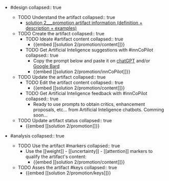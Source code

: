 
- #design
   collapsed:: true
  - TODO Understand the artifact
    collapsed:: true
    - [solution 2___promotion artifact information (definition + description + examples)](https://go.innbok.com/#/page/innBoK%2Fsolution-%28id%29%2Fpromotion%2Finfo)
  - TODO Create the artifact
     collapsed:: true
    - TODO Ideate #artifact content
      collapsed:: true
      - {{embed [[solution 2/promotion/content]]}}
    - TODO Get Artificial Inteligence suggestions with #innCoPilot
      collapsed:: true
      - Copy the prompt below and paste it on [chatGPT](https://chat.openai.com) and/or [Google Bard](https://bard.google.com/chat)
      - {{embed [[solution 2/promotion/innCoPilot]]}}
  - TODO Update the artifact
    collapsed:: true
    - TODO Edit the artifact content
     collapsed:: true
      - {{embed [[solution 2/promotion/content]]}}
    - TODO Get Artificial Inteligence feedback with #innCoPilot
      collapsed:: true
      - Ready to use prompts to obtain critics, enhancement proposals, etc... from Artificial Inteligence chatbots. Comming soon...
  - TODO Update artifact status
    collapsed:: true
    - {{embed [[solution 2/promotion]]}}


- #analysis
  collapsed:: true
  - TODO Use the artifact #markers
    collapsed:: true
    - Use the [[weight]] - [[uncertainty]] - [[attention]] markers to qualify the artifact's content:
      - {{embed [[solution 2/promotion/content]]}}
  - TODO Asses the artifact #keys
    collapsed:: true
    - {{embed [[solution 2/promotion/keys]]}}



